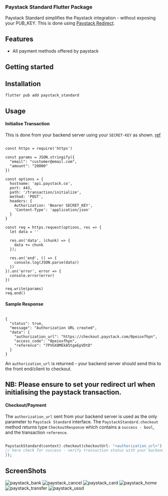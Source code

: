 
### Paystack Standard Flutter Package
Paystack Standard simplifies the  Paystack integration - without exposing your PUB_KEY.
This is done using [Paystack Redirect](https://paystack.com/docs/payments/accept-payments/#redirect).

## Features
- All payment methods offered by paystack

## Getting started
## Installation
```dart
flutter pub add paystack_standard
```
## Usage
#### Initialise Transaction
This is done from your backend server using your `SECRET-KEY` as shown. [ref](https://paystack.com/docs/api/transaction/#initialize)

```node

const https = require('https')

const params = JSON.stringify({
  "email": "customer@email.com",
  "amount": "20000"
})

const options = {
  hostname: 'api.paystack.co',
  port: 443,
  path: '/transaction/initialize',
  method: 'POST',
  headers: {
    Authorization: 'Bearer SECRET_KEY',
    'Content-Type': 'application/json'
  }
}

const req = https.request(options, res => {
  let data = ''

  res.on('data', (chunk) => {
    data += chunk
  });

  res.on('end', () => {
    console.log(JSON.parse(data))
  })
}).on('error', error => {
  console.error(error)
})

req.write(params)
req.end()
```

#### Sample Response
```node

{
  "status": true,
  "message": "Authorization URL created",
  "data": {
    "authorization_url": "https://checkout.paystack.com/0peioxfhpn",
    "access_code": "0peioxfhpn",
    "reference": "7PVGX8MEk85tgeEpVDtD"
  }
}

```

An `authorization_url` is returned - your backend server should send this to the front end/client to checkout.

## NB: Please ensure to set your redirect url when initialising the paystack transaction.

#### Checkout/Payment
The `authorization_url` sent from your backend server is used as the only parameter to `Paystack Standard` interface.
The `PaystackStandard.checkout` method returns type `CheckoutResponse` which contains a `success - bool`, and the transaction `reference`.

```dart

PaystackStandard(context).checkout(checkoutUrl: "<authorization_url>").then((response){
// here check for success - verify transaction status with your backend server
});

```

## ScreenShots
![paystack_bank](https://github.com/sunday-okpoluaefe/paystack_standard/assets/63934292/54991b9f-3a77-4965-97c8-621ef6dbeb52)
![paystack_cancel](https://github.com/sunday-okpoluaefe/paystack_standard/assets/63934292/bc681e57-d3f6-4e6d-9d1f-26929fb611b2)
![paystack_card](https://github.com/sunday-okpoluaefe/paystack_standard/assets/63934292/b2a87c96-4e26-4a87-86bc-2fda63d840fd)
![paystack_home](https://github.com/sunday-okpoluaefe/paystack_standard/assets/63934292/6beb7c7a-2167-47ec-9265-9467e599d172)
![paystack_transfer](https://github.com/sunday-okpoluaefe/paystack_standard/assets/63934292/ee470895-dbc1-4b20-8dc6-11306fcb0d8b)
![paystack_ussd](https://github.com/sunday-okpoluaefe/paystack_standard/assets/63934292/b51d485c-3796-439e-8ff8-37214c96ffc0)

